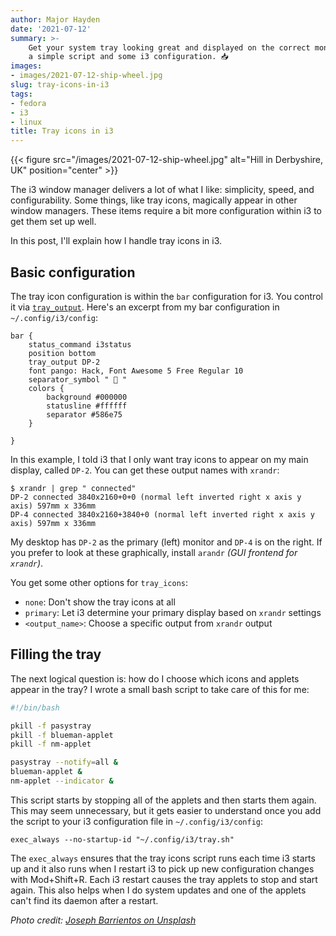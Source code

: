 ```yaml
---
author: Major Hayden
date: '2021-07-12'
summary: >-
    Get your system tray looking great and displayed on the correct monitor with
    a simple script and some i3 configuration. 📥
images:
- images/2021-07-12-ship-wheel.jpg
slug: tray-icons-in-i3
tags:
- fedora
- i3
- linux
title: Tray icons in i3
---
```


{{< figure src="/images/2021-07-12-ship-wheel.jpg" alt="Hill in Derbyshire, UK" position="center" >}}

The i3 window manager delivers a lot of what I like: simplicity, speed, and
configurability. Some things, like tray icons, magically appear in other window
managers. These items require a bit more configuration within i3 to get them set
up well.

In this post, I'll explain how I handle tray icons in i3.

## Basic configuration

The tray icon configuration is within the `bar` configuration for i3. You
control it via [`tray_output`]. Here's an excerpt from my bar configuration in
`~/.config/i3/config`:

```
bar {
    status_command i3status
    position bottom
    tray_output DP-2
    font pango: Hack, Font Awesome 5 Free Regular 10
    separator_symbol "  "
    colors {
        background #000000
        statusline #ffffff
        separator #586e75
    }

}
```

In this example, I told i3 that I only want tray icons to appear on my main
display, called `DP-2`. You can get these output names with `xrandr`:

```console
$ xrandr | grep " connected"
DP-2 connected 3840x2160+0+0 (normal left inverted right x axis y axis) 597mm x 336mm
DP-4 connected 3840x2160+3840+0 (normal left inverted right x axis y axis) 597mm x 336mm
```

My desktop has `DP-2` as the primary (left) monitor and `DP-4` is on the right.
If you prefer to look at these graphically, install `arandr` *(GUI frontend for
`xrandr`)*.

You get some other options for `tray_icons`:

* `none`: Don't show the tray icons at all
* `primary`: Let i3 determine your primary display based on `xrandr` settings
* `<output_name>`: Choose a specific output from `xrandr` output

[`tray_output`]: https://i3wm.org/docs/userguide.html#_tray_output

## Filling the tray

The next logical question is: how do I choose which icons and applets appear in
the tray? I wrote a small bash script to take care of this for me:

```bash
#!/bin/bash

pkill -f pasystray
pkill -f blueman-applet
pkill -f nm-applet

pasystray --notify=all &
blueman-applet &
nm-applet --indicator &
```

This script starts by stopping all of the applets and then starts them again.
This may seem unnecessary, but it gets easier to understand once you add the
script to your i3 configuration file in `~/.config/i3/config`:

```
exec_always --no-startup-id "~/.config/i3/tray.sh"
```

The `exec_always` ensures that the tray icons script runs each time i3 starts up
and it also runs when I restart i3 to pick up new configuration changes with
Mod+Shift+R. Each i3 restart causes the tray applets to stop and start again.
This also helps when I do system updates and one of the applets can't find its
daemon after a restart.

*Photo credit: [Joseph Barrientos on Unsplash](https://unsplash.com/photos/eUMEWE-7Ewg)*

